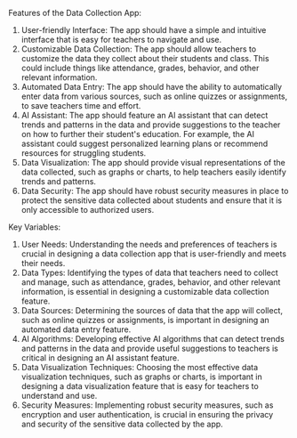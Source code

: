 Features of the Data Collection App:
1. User-friendly Interface: The app should have a simple and intuitive interface that is easy for teachers to navigate and use.
2. Customizable Data Collection: The app should allow teachers to customize the data they collect about their students and class. This could include things like attendance, grades, behavior, and other relevant information.
3. Automated Data Entry: The app should have the ability to automatically enter data from various sources, such as online quizzes or assignments, to save teachers time and effort.
4. AI Assistant: The app should feature an AI assistant that can detect trends and patterns in the data and provide suggestions to the teacher on how to further their student's education. For example, the AI assistant could suggest personalized learning plans or recommend resources for struggling students.
5. Data Visualization: The app should provide visual representations of the data collected, such as graphs or charts, to help teachers easily identify trends and patterns.
6. Data Security: The app should have robust security measures in place to protect the sensitive data collected about students and ensure that it is only accessible to authorized users.

Key Variables:
1. User Needs: Understanding the needs and preferences of teachers is crucial in designing a data collection app that is user-friendly and meets their needs.
2. Data Types: Identifying the types of data that teachers need to collect and manage, such as attendance, grades, behavior, and other relevant information, is essential in designing a customizable data collection feature.
3. Data Sources: Determining the sources of data that the app will collect, such as online quizzes or assignments, is important in designing an automated data entry feature.
4. AI Algorithms: Developing effective AI algorithms that can detect trends and patterns in the data and provide useful suggestions to teachers is critical in designing an AI assistant feature.
5. Data Visualization Techniques: Choosing the most effective data visualization techniques, such as graphs or charts, is important in designing a data visualization feature that is easy for teachers to understand and use.
6. Security Measures: Implementing robust security measures, such as encryption and user authentication, is crucial in ensuring the privacy and security of the sensitive data collected by the app.